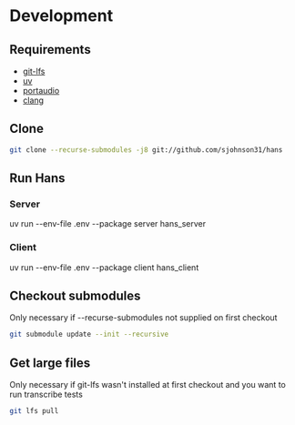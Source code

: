 # Development

## Requirements

- [git-lfs](https://git-lfs.com/)
- [uv](https://docs.astral.sh/uv/getting-started/installation/)
- [portaudio](https://www.portaudio.com/)
- [clang](https://clang.llvm.org/)

## Clone

```bash
git clone --recurse-submodules -j8 git://github.com/sjohnson31/hans
```

## Run Hans

### Server

uv run --env-file .env --package server hans_server

### Client

uv run --env-file .env --package client hans_client

## Checkout submodules

Only necessary if --recurse-submodules not supplied on first checkout

```bash
git submodule update --init --recursive
```

## Get large files

Only necessary if git-lfs wasn't installed at first checkout and you want to run transcribe tests

```bash
git lfs pull
```
